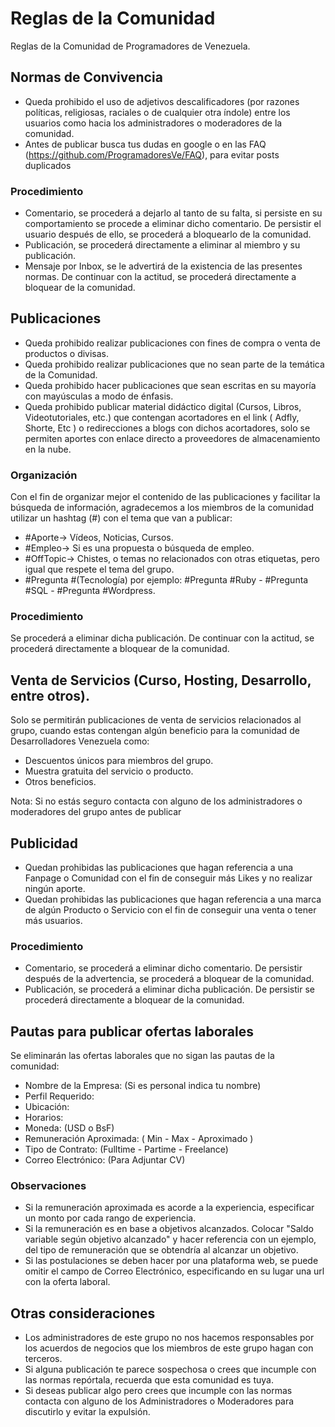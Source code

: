 # Reglas de la Comunidad
Reglas de la Comunidad de Programadores de Venezuela.

## Normas de Convivencia
* Queda prohibido el uso de adjetivos descalificadores (por razones políticas, religiosas, raciales o de cualquier otra índole) entre los usuarios como hacia los administradores o moderadores de la comunidad.
* Antes de publicar busca tus dudas en google o en las FAQ (https://github.com/ProgramadoresVe/FAQ), para evitar posts duplicados

### Procedimiento
* Comentario, se procederá a dejarlo al tanto de su falta, si persiste en su comportamiento se procede a eliminar dicho comentario. De persistir el usuario después de ello, se procederá a bloquearlo de la comunidad.
* Publicación, se procederá directamente a eliminar al miembro y su publicación.
* Mensaje por Inbox, se le advertirá de la existencia de las presentes normas. De continuar con la actitud, se procederá directamente a bloquear de la comunidad. 

## Publicaciones
* Queda prohibido realizar publicaciones con fines de compra o venta de productos o divisas.
* Queda prohibido realizar publicaciones que no sean parte de la temática de la Comunidad.
* Queda prohibido hacer publicaciones que sean escritas en su mayoría con mayúsculas a modo de énfasis.
* Queda prohibido publicar material didáctico digital (Cursos, Libros, Videotutoriales, etc.) que contengan acortadores en el link ( Adfly, Shorte, Etc ) o redirecciones a blogs con dichos acortadores, solo se permiten aportes con enlace directo a proveedores de almacenamiento en la nube. 

### Organización
Con el fin de organizar mejor el contenido de las publicaciones y facilitar la búsqueda de información, agradecemos a los miembros de la comunidad utilizar un hashtag (#) con el tema que van a publicar:

* #Aporte-> Vídeos, Noticias, Cursos.
* #Empleo-> Si es una propuesta o búsqueda de empleo.
* #OffTopic-> Chistes, o temas no relacionados con otras etiquetas, pero igual que respete el tema del grupo.
* #Pregunta #(Tecnología) por ejemplo: #Pregunta #Ruby - #Pregunta #SQL - #Pregunta #Wordpress.

### Procedimiento
Se procederá a eliminar dicha publicación. De continuar con la actitud, se procederá directamente a bloquear de la comunidad. 

## Venta de Servicios (Curso, Hosting, Desarrollo, entre otros).
Solo se permitirán publicaciones de venta de servicios relacionados al grupo, cuando estas contengan algún beneficio para la comunidad de Desarrolladores Venezuela como:
* Descuentos únicos para miembros del grupo.
* Muestra gratuita del servicio o producto.
* Otros beneficios.

Nota: Si no estás seguro contacta con alguno de los administradores o moderadores del grupo antes de publicar

## Publicidad
* Quedan prohibidas las publicaciones que hagan referencia a una Fanpage o Comunidad con el fin de conseguir más Likes y no realizar ningún aporte.
* Quedan prohibidas las publicaciones que hagan referencia a una marca de algún Producto o Servicio con el fin de conseguir una venta o tener más usuarios.

### Procedimiento
* Comentario, se procederá a eliminar dicho comentario. De persistir después de la advertencia, se procederá a bloquear de la comunidad.
* Publicación, se procederá a eliminar dicha publicación. De persistir se procederá directamente a bloquear de la comunidad. 

## Pautas para publicar ofertas laborales
Se eliminarán las ofertas laborales que no sigan las pautas de la comunidad:
* Nombre de la Empresa: (Si es personal indica tu nombre)
* Perfil Requerido:
* Ubicación:
* Horarios:
* Moneda: (USD o BsF)
* Remuneración Aproximada: ( Min - Max - Aproximado )
* Tipo de Contrato: (Fulltime - Partime - Freelance)
* Correo Electrónico: (Para Adjuntar CV)

### Observaciones
* Si la remuneración aproximada es acorde a la experiencia, especificar un monto por cada rango de experiencia.
* Si la remuneración es en base a objetivos alcanzados. Colocar "Saldo variable según objetivo alcanzado" y hacer referencia con un ejemplo, del tipo de remuneración que se obtendría al alcanzar un objetivo.
* Si las postulaciones se deben hacer por una plataforma web, se puede omitir el campo de Correo Electrónico, especificando en su lugar una url con la oferta laboral.

## Otras consideraciones
* Los administradores de este grupo no nos hacemos responsables por los acuerdos de negocios que los miembros de este grupo hagan con terceros.
* Si alguna publicación te parece sospechosa o crees que incumple con las normas repórtala, recuerda que esta comunidad es tuya.
* Si deseas publicar algo pero crees que incumple con las normas contacta con alguno de los Administradores o Moderadores para discutirlo y evitar la expulsión.
